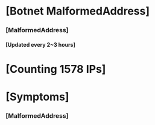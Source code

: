 # [Botnet MalformedAddress]
### [MalformedAddress]
#### [Updated every 2~3 hours]

# [Counting 1578 IPs]

# [Symptoms] 
###   [MalformedAddress]

